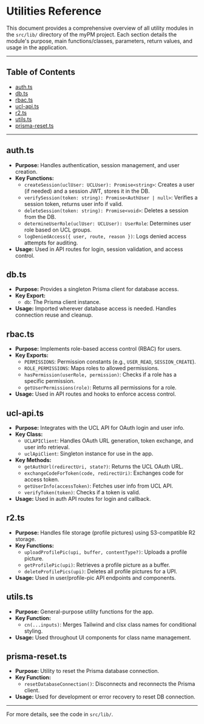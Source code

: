 # Utilities Reference

This document provides a comprehensive overview of all utility modules in the `src/lib/` directory of the myPM project. Each section details the module's purpose, main functions/classes, parameters, return values, and usage in the application.

---

## Table of Contents

- [auth.ts](#authts)
- [db.ts](#dbts)
- [rbac.ts](#rbacts)
- [ucl-api.ts](#ucl-apits)
- [r2.ts](#r2ts)
- [utils.ts](#utilsts)
- [prisma-reset.ts](#prisma-resetts)

---

## auth.ts
- **Purpose:** Handles authentication, session management, and user creation.
- **Key Functions:**
  - `createSession(uclUser: UCLUser): Promise<string>`: Creates a user (if needed) and a session JWT, stores it in the DB.
  - `verifySession(token: string): Promise<AuthUser | null>`: Verifies a session token, returns user info if valid.
  - `deleteSession(token: string): Promise<void>`: Deletes a session from the DB.
  - `determineUserRole(uclUser: UCLUser): UserRole`: Determines user role based on UCL groups.
  - `logDeniedAccess({ user, route, reason })`: Logs denied access attempts for auditing.
- **Usage:** Used in API routes for login, session validation, and access control.

## db.ts
- **Purpose:** Provides a singleton Prisma client for database access.
- **Key Export:**
  - `db`: The Prisma client instance.
- **Usage:** Imported wherever database access is needed. Handles connection reuse and cleanup.

## rbac.ts
- **Purpose:** Implements role-based access control (RBAC) for users.
- **Key Exports:**
  - `PERMISSIONS`: Permission constants (e.g., `USER_READ`, `SESSION_CREATE`).
  - `ROLE_PERMISSIONS`: Maps roles to allowed permissions.
  - `hasPermission(userRole, permission)`: Checks if a role has a specific permission.
  - `getUserPermissions(role)`: Returns all permissions for a role.
- **Usage:** Used in API routes and hooks to enforce access control.

## ucl-api.ts
- **Purpose:** Integrates with the UCL API for OAuth login and user info.
- **Key Class:**
  - `UCLAPIClient`: Handles OAuth URL generation, token exchange, and user info retrieval.
  - `uclApiClient`: Singleton instance for use in the app.
- **Key Methods:**
  - `getAuthUrl(redirectUri, state?)`: Returns the UCL OAuth URL.
  - `exchangeCodeForToken(code, redirectUri)`: Exchanges code for access token.
  - `getUserInfo(accessToken)`: Fetches user info from UCL API.
  - `verifyToken(token)`: Checks if a token is valid.
- **Usage:** Used in auth API routes for login and callback.

## r2.ts
- **Purpose:** Handles file storage (profile pictures) using S3-compatible R2 storage.
- **Key Functions:**
  - `uploadProfilePic(upi, buffer, contentType?)`: Uploads a profile picture.
  - `getProfilePic(upi)`: Retrieves a profile picture as a buffer.
  - `deleteProfilePics(upi)`: Deletes all profile pictures for a UPI.
- **Usage:** Used in user/profile-pic API endpoints and components.

## utils.ts
- **Purpose:** General-purpose utility functions for the app.
- **Key Function:**
  - `cn(...inputs)`: Merges Tailwind and clsx class names for conditional styling.
- **Usage:** Used throughout UI components for class name management.

## prisma-reset.ts
- **Purpose:** Utility to reset the Prisma database connection.
- **Key Function:**
  - `resetDatabaseConnection()`: Disconnects and reconnects the Prisma client.
- **Usage:** Used for development or error recovery to reset DB connection.

---

For more details, see the code in `src/lib/`. 